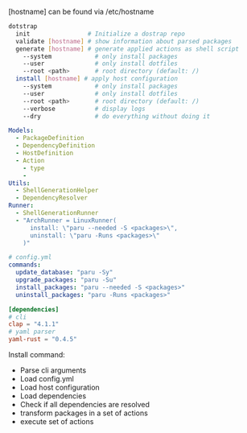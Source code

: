 [hostname] can be found via /etc/hostname

```sh
dotstrap
  init                # Initialize a dostrap repo
  validate [hostname] # show information about parsed packages
  generate [hostname] # generate applied actions as shell script
    --system            # only install packages
    --user              # only install dotfiles
    --root <path>       # root directory (default: /)
  install [hostname] # apply host configuration
    --system            # only install packages
    --user              # only install dotfiles
    --root <path>       # root directory (default: /)
    --verbose           # display logs
    --dry               # do everything without doing it
```

```yaml
Models:
  - PackageDefinition
  - DependencyDefinition
  - HostDefinition
  - Action
    - type
    -
Utils:
  - ShellGenerationHelper
  - DependencyResolver
Runner:
  - ShellGenerationRunner
  - "ArchRunner = LinuxRunner(
      install: \"paru --needed -S <packages>\",
      uninstall: \"paru -Runs <packages>\"
    )"
```

```yaml
# config.yml
commands:
  update_database: "paru -Sy"
  upgrade_packages: "paru -Su"
  install_packages: "paru --needed -S <packages>"
  uninstall_packages: "paru -Runs <packages>"
```

```toml
[dependencies]
# cli
clap = "4.1.1"
# yaml parser
yaml-rust = "0.4.5"
```

Install command:
- Parse cli arguments
- Load config.yml
- Load host configuration
- Load dependencies
- Check if all dependencies are resolved
- transform packages in a set of actions
- execute set of actions
